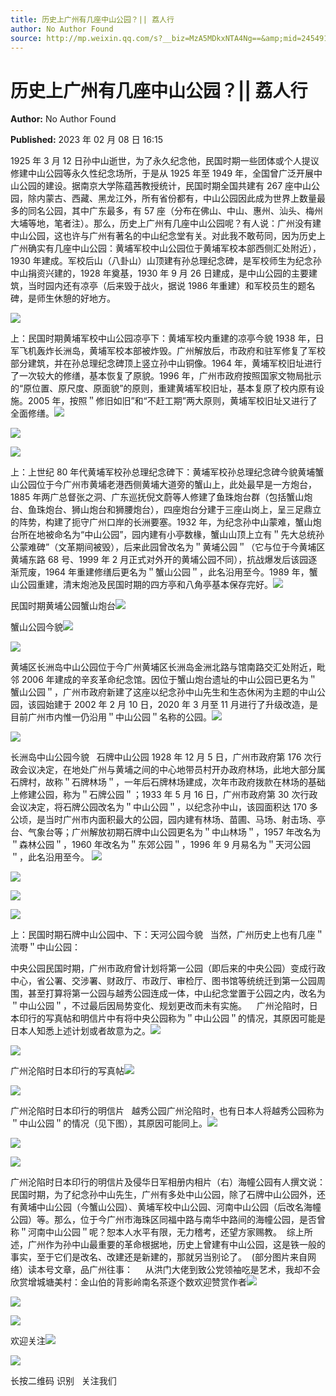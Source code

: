 ```yaml
---
title: 历史上广州有几座中山公园？|| 荔人行
author: No Author Found
source: http://mp.weixin.qq.com/s?__biz=MzA5MDkxNTA4Ng==&amp;mid=2454913140&amp;idx=1&amp;sn=bcf59228f3a6f127d48487cbe574ae2a&amp;chksm=87a3c815b0d44103b9c5d4e8c1c34d9158abe7018d5864c25f12fa439f1428ac7801b58d5d95#rd
---
```


# 历史上广州有几座中山公园？|| 荔人行

**Author:** No Author Found

**Published:** 2023 年 02 月 08 日 16:15

1925 年 3 月 12 日孙中山逝世，为了永久纪念他，民国时期一些团体或个人提议修建中山公园等永久性纪念场所，于是从 1925 年至 1949 年，全国曾广泛开展中山公园的建设。据南京大学陈蕴茜教授统计，民国时期全国共建有 267 座中山公园，除内蒙古、西藏、黑龙江外，所有省份都有，中山公园因此成为世界上数量最多的同名公园，其中广东最多，有 57 座（分布在佛山、中山、惠州、汕头、梅州大埔等地，笔者注）。那么，历史上广州有几座中山公园呢？有人说：广州没有建中山公园，这也许与广州有著名的中山纪念堂有关。对此我不敢苟同，因为历史上广州确实有几座中山公园：黄埔军校中山公园位于黄埔军校本部西侧汇处附近），1930 年建成。军校后山（八卦山）山顶建有孙总理纪念碑，是军校师生为纪念孙中山捐资兴建的，1928 年奠基，1930 年 9 月 26 日建成，是中山公园的主要建筑，当时园内还有凉亭（后来毁于战火，据说 1986 年重建）和军校员生的题名碑，是师生休憩的好地方。

![](https://mmbiz.qpic.cn/mmbiz_jpg/PJWG74pLsMbBnk3ol6mWLWR1Ak7ribdK6Zd2jh1QsgGSGp5ibRbCick2XlkzwWNsaiaKvqCHlMBRS7U2E3GljDdD4w/640)

上：民国时期黄埔军校中山公园凉亭下：黄埔军校内重建的凉亭今貌 1938 年，日军飞机轰炸长洲岛，黄埔军校本部被炸毁。广州解放后，市政府和驻军修复了军校部分建筑，并在孙总理纪念碑顶上竖立孙中山铜像。1964 年，黄埔军校旧址进行了一次较大的修缮，基本恢复了原貌。1996 年，广州市政府按照国家文物局批示的“原位置、原尺度、原面貌”的原则，重建黄埔军校旧址，基本复原了校内原有设施。2005 年，按照＂修旧如旧”和“不赶工期”两大原则，黄埔军校旧址又进行了全面修缮。![](https://mmbiz.qpic.cn/mmbiz_jpg/PJWG74pLsMbBnk3ol6mWLWR1Ak7ribdK6MT3GLITpPc0GK6diaOohqolhtn7n42xGYFz06aqzCVZGzEE5ibCiaDzMw/640)

![](https://mmbiz.qpic.cn/mmbiz_jpg/PJWG74pLsMbBnk3ol6mWLWR1Ak7ribdK64WVBb1SxtVJ9jGPiapEZJ7sj6IsAs5Oict6qvkblvUWs14JVxaQaPGicA/640)

![](https://mmbiz.qpic.cn/mmbiz_jpg/PJWG74pLsMbBnk3ol6mWLWR1Ak7ribdK6kELInTNwhd2WXnSIPICgB30ruE3UeFibDzwN6sGE6PbtricHuYOFOQJw/640)

上：上世纪 80 年代黄埔军校孙总理纪念碑下：黄埔军校孙总理纪念碑今貌黄埔蟹山公园位于今广州市黄埔老港西侧黄埔大道旁的蟹山上，此处最早是一方炮台，1885 年两广总督张之洞、广东巡抚倪文蔚等人修建了鱼珠炮台群（包括蟹山炮台、鱼珠炮台、狮山炮台和狮腰炮台），四座炮台分建于三座山岗上，呈三足鼎立的阵势，构建了扼守广州口岸的长洲要塞。1932 年，为纪念孙中山蒙难，蟹山炮台所在地被命名为“中山公园”，园内建有小亭数椽，蟹山山顶上立有＂先大总统孙公蒙难碑”（文革期间被毁），后来此园曾改名为＂黄埔公园＂（它与位于今黄埔区黄埔东路 68 号、1999 年 2 月正式对外开的黄埔公园不同），抗战爆发后该园逐渐荒废，1964 年重建修缮后更名为＂蟹山公园＂，此名沿用至今。1989 年，蟹山公园重建，清末炮池及民国时期的四方亭和八角亭基本保存完好。![](https://mmbiz.qpic.cn/mmbiz_gif/bL2iaicTYdZn4sL4oMmKkjyOUiaIiakzTibdrPA0S8KtlkTf0bR7Y04kaJzicpxvcmFMlQsN0TSTzEkHxV5ejkgFosAQ/640?wx_fmt=gif)

民国时期黄埔公园蟹山炮台![](https://mmbiz.qpic.cn/mmbiz_jpg/PJWG74pLsMbBnk3ol6mWLWR1Ak7ribdK68luS5st32nqebiben9rHbEFDNdWFzsziaGcr7SD1KMHHVNwrOicGFBTicQ/640)

蟹山公园今貌![](https://mmbiz.qpic.cn/mmbiz_jpg/PJWG74pLsMbBnk3ol6mWLWR1Ak7ribdK6ic9vherN9Tr8Nn0gMTPV5UU3JZzZGJrsrrlKGI0qKLQHRa1XZQzOic5Q/640)

![](https://mmbiz.qpic.cn/mmbiz_jpg/PJWG74pLsMbBnk3ol6mWLWR1Ak7ribdK6ELiaohBfeIYhx8ZlKwqic7AbdD5KCMp63eAtrLFEO73xWrn2jGbs1hZQ/640)

黄埔区长洲岛中山公园位于今广州黄埔区长洲岛金洲北路与馆南路交汇处附近，毗邻 2006 年建成的辛亥革命纪念馆。因位于蟹山炮台遗址的中山公园已更名为＂蟹山公园＂，广州市政府新建了这座以纪念孙中山先生和生态休闲为主题的中山公园，该园始建于 2002 年 2 月 10 日，2020 年 3 月至 11 月进行了升级改造，是目前广州市内惟一仍沿用＂中山公园＂名称的公园。![](https://mmbiz.qpic.cn/mmbiz_jpg/PJWG74pLsMbBnk3ol6mWLWR1Ak7ribdK6Or2hpFTFcpODh3z05akqrdAtAdoAPUHaA05vh3ItHwCL4Vo1k2L16A/640)

![](https://mmbiz.qpic.cn/mmbiz_jpg/PJWG74pLsMbBnk3ol6mWLWR1Ak7ribdK69BrUnRFpSwmaeuYYsFuFVAiaoswJycPvUiaWQvicOG5RIu3gTysoOeKZA/640)

长洲岛中山公园今貌   石牌中山公园 1928 年 12 月 5 日，广州市政府第 176 次行政会议决定，在地处广州与黄埔之间的中心地带员村开办政府林场，此地大部分属石牌村，故称＂石牌林场＂，一年后石牌林场建成，次年市政府拨款在林场的基础上修建公园，称为＂石牌公园＂；1933 年 5 月 16 日，广州市政府第 30 次行政会议决定，将石牌公园改名为＂中山公园＂，以纪念孙中山，该园面积达 170 多公顷，是当时广州市内面积最大的公园，园内建有林场、苗圃、马场、射击场、亭台、气象台等；广州解放初期石牌中山公园更名为＂中山林场＂，1957 年改名为＂森林公园＂，1960 年改名为＂东郊公园＂，1996 年 9 月易名为＂天河公园＂，此名沿用至今。 ![](https://mmbiz.qpic.cn/mmbiz_jpg/PJWG74pLsMbBnk3ol6mWLWR1Ak7ribdK6meHb7OT1Kr7pB2icLKncQXIZHsCUqOR5AVEF7BMXaVNwyNiaQdvRdPSQ/640)

![](https://mmbiz.qpic.cn/mmbiz_jpg/PJWG74pLsMbBnk3ol6mWLWR1Ak7ribdK6FE0PWxiaqIrbbathOakP7zKOB9EHbc979yEgXsamDjqSqOx9Ogiap7yg/640)

![](https://mmbiz.qpic.cn/mmbiz_jpg/PJWG74pLsMbBnk3ol6mWLWR1Ak7ribdK63szOcDQ91NUTSG9ZYwGnA2Zd9doTJ7xNtoS5hRHdJh7jGiaat5ESIdQ/640)

![](https://mmbiz.qpic.cn/mmbiz_jpg/PJWG74pLsMbBnk3ol6mWLWR1Ak7ribdK6M3yrovhh7AibhP8L4yCX36icEpfYIz9ePkR0Ap6TliaZnl9p5unC3WgSg/640)

上：民国时期石牌中山公园中、下：天河公园今貌   当然，广州历史上也有几座＂流嘢＂中山公园：

中央公园民国时期，广州市政府曾计划将第一公园（即后来的中央公园）变成行政中心，省公署、交涉署、财政厅、市政厅、审检厅、图书馆等统统迁到第一公园周围，甚至打算将第一公园与越秀公园连成一体，中山纪念堂置于公园之内，改名为＂中山公园＂，不过最后因局势变化、规划更改而未有实施。    广州沦陷时，日本印行的写真帖和明信片中有将中央公园称为＂中山公园＂的情况，其原因可能是日本人知悉上述计划或者故意为之。![](https://mmbiz.qpic.cn/mmbiz_gif/Ljib4So7yuWiaD31enw8xDOLVj1ZaVlkg4Hj2BKvLkFOvia2yI3nUpYA6JC2G7er9CickUg1yA4znvodCrLgovhCJw/640?wx_fmt=gif)

![](https://mmbiz.qpic.cn/mmbiz_jpg/PJWG74pLsMbBnk3ol6mWLWR1Ak7ribdK6mlt0FC8tUa2d019m0Ycic5PlHBm9GK9tDLhqb7pBjOyvzALvWqxYKDA/640)

广州沦陷时日本印行的写真帖![](https://mmbiz.qpic.cn/mmbiz_jpg/PJWG74pLsMbBnk3ol6mWLWR1Ak7ribdK6W2QRMrpcoBZXhDsia0zgicjoYWPHCmrTDqKBwooDWvBc9bOzsFKCDL3A/640)

![](https://mmbiz.qpic.cn/mmbiz_jpg/PJWG74pLsMbBnk3ol6mWLWR1Ak7ribdK6NeWkKs2ibmIyOpZ99ebfl2u3XibiadEl06kRDg3iaicQckmgSMbRuWet3sg/640)

广州沦陷时日本印行的明信片   越秀公园广州沦陷时，也有日本人将越秀公园称为＂中山公园＂的情况（见下图），其原因可能同上。![](https://mmbiz.qpic.cn/mmbiz_jpg/PJWG74pLsMbBnk3ol6mWLWR1Ak7ribdK6C1eiavRwViaxN15yvyVnpHzUehzmbZ78IVpsRdts1aCWAsjb8uFiaaYSA/640)

![](https://mmbiz.qpic.cn/mmbiz_jpg/PJWG74pLsMbBnk3ol6mWLWR1Ak7ribdK6OKicicYAiaAnngmTynnQfVg3JCiaKZSmicWHribzyWOO2MubI4ujmEAtuY2Q/640)

![](https://mmbiz.qpic.cn/mmbiz_jpg/PJWG74pLsMbBnk3ol6mWLWR1Ak7ribdK6bbHTFIyibJvOdHjRLFoxuBd3gTgdRgnS4y4AZiaYPZWu5H0DMCbiaEJcg/640)

广州沦陷时日本印行的明信片及侵华日军相册内相片（右）海幢公园有人撰文说：民国时期，为了纪念孙中山先生，广州有多处中山公园，除了石牌中山公园外，还有黄埔中山公园（今蟹山公园）、黄埔军校中山公园、河南中山公园（后改名海幢公园）等。那么，位于今广州市海珠区同福中路与南华中路间的海幢公园，是否曾称＂河南中山公园＂呢？恕本人水平有限，无力稽考，还望方家赐教。  综上所述，广州作为孙中山最重要的革命根据地，历史上曾建有中山公园，这是铁一般的事实，至于它们是改名、改建还是新建的，那就另当别论了。  (部分图片来自网络）读本号文章，品广州往事：     从洪门大佬到致公党领袖吃是艺术，我却不会欣赏增城塘美村：金山伯的背影岭南名茶逐个数欢迎赞赏作者![](https://mmbiz.qpic.cn/mmbiz_jpg/PJWG74pLsMbBnk3ol6mWLWR1Ak7ribdK6jWFhqnBqkK3Hhk5GtNNvSQtflAsoFsd7n86JXymxVMSpDUrFBtEKlQ/640)

![](https://mmbiz.qpic.cn/mmbiz_gif/PJWG74pLsMZX0BKcLeBUb1nicgI15AfMRowP8gXVMMjhZKcBJEv3c5ictEuf7ZJq3XnRib1cL9tgSvC69iaHkiaWEfw/640?wx_fmt=gif)

![](https://mmbiz.qpic.cn/mmbiz_jpg/PJWG74pLsMattAskmpcvtPqMpIAHv903ej09445slGiacxZia7YJLTjTfduepq4uPgA9SsCrq2xPG9UmJD0ao2MA/640?wx_fmt=jpeg)

欢迎关注![](https://mmbiz.qpic.cn/mmbiz_gif/fgnkxfGnnkS1Lbic0T0Bgibp0J1vhQJ7rCaUWCiccY1he4tZib7iaUCqhy7pzH0y3u4FVQN7whcwrajK9jicg3BgjF1Q/640?wx_fmt=gif&wxfrom=5&wx_lazy=1)

![](https://mmbiz.qpic.cn/mmbiz_jpg/PJWG74pLsMaozLudXOzRblBbJLge0Cicrs08tBnq19cGoN0iacXkFnwOiaiaricDicxGzQZsSSZJMHYB9G7FUAlqCzvw/640?wxfrom=5&wx_lazy=1&wx_co=1&wx_fmt=jpeg)

长按二维码 识别   关注我们
